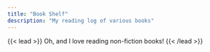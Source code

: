 ```yaml
---
title: "Book Shelf"
description: "My reading log of various books"
---
```

{{< lead >}}
Oh, and I love reading non-fiction books!
{{< /lead >}}
